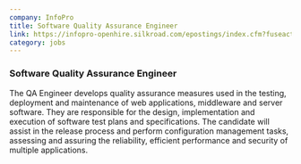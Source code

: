 ```yaml
---
company: InfoPro
title: Software Quality Assurance Engineer
link: https://infopro-openhire.silkroad.com/epostings/index.cfm?fuseaction=app.jobInfo&version=1&jobid=159
category: jobs
---
```


### Software Quality Assurance Engineer

The QA Engineer develops quality assurance measures used in the testing, deployment and maintenance of web applications, middleware and server software.  They are responsible for the design, implementation and execution of software test plans and specifications. The candidate will assist in the release process and perform configuration management tasks, assessing and assuring the reliability, efficient performance and security of multiple applications.
